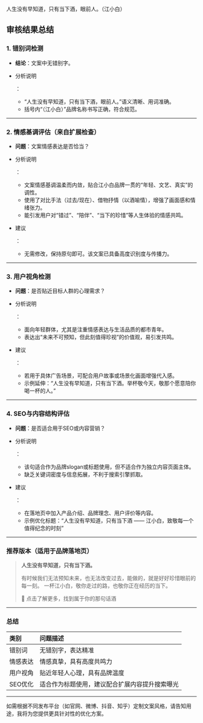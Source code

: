 人生没有早知道，只有当下酒，眼前人。（江小白）

## 审核结果总结

### 1. 错别词检测

- **结论**：文案中无错别字。

- 分析说明

  ：

  - “人生没有早知道，只有当下酒，眼前人。”语义清晰、用词准确。
  - 括号内“（江小白）”品牌名称书写正确，符合规范。

------

### 2. 情感基调评估（来自扩展检查）

- **问题**：文案情感表达是否恰当？

- 分析说明

  ：

  - 文案情感基调温柔而内敛，贴合江小白品牌一贯的“年轻、文艺、真实”的调性。
  - 使用了对比手法（过去/现在）、借物抒情（以酒喻情），增强了画面感和情绪张力。
  - 能引发用户对“错过”、“陪伴”、“当下的珍惜”等人生体验的情感共鸣。

- 建议

  ：

  - 无需修改，保持原句即可。该文案已具备高度识别度与传播力。

------

### 3. 用户视角检测

- **问题**：是否贴近目标人群的心理需求？

- 分析说明

  ：

  - 面向年轻群体，尤其是注重情感表达与生活品质的都市青年。
  - 表达出“未来不可预知，但此刻值得珍视”的价值观，易引发共鸣。

- 建议

  ：

  - 若用于具体广告场景，可配合用户故事或场景化画面增强代入感。
  - 示例延伸：“人生没有早知道，只有当下酒。举杯敬今天，敬那个愿意陪你喝一杯的人。”

------

### 4. SEO与内容结构评估

- **问题**：是否适合用于SEO或内容营销？

- 分析说明

  ：

  - 该句适合作为品牌slogan或标题使用，但不适合作为独立内容页面主体。
  - 缺乏关键词密度与信息拓展，不利于搜索引擎抓取。

- 建议

  ：

  - 在落地页中加入产品介绍、品牌理念、用户评价等内容。
  - 示例优化标题：“人生没有早知道，只有当下酒 —— 江小白，致敬每一个值得纪念的时刻”

------

### 推荐版本（适用于品牌落地页）

> **人生没有早知道，只有当下酒。**
>
> 有时候我们无法预知未来，也无法改变过去，能做的，就是好好珍惜眼前的每一刻。
> 一杯江小白，敬你走过的路，也敬你正在经历的当下。
>
> 🍻 点击了解更多，找到属于你的那句话酒

------

### 总结

| 类别     | 问题描述                                       |
| :------- | :--------------------------------------------- |
| 错别词   | 无错别字，表达精准                             |
| 情感表达 | 情感真挚，具有高度共鸣力                       |
| 用户视角 | 贴近年轻人心理，具有品牌温度                   |
| SEO优化  | 适合作为标题使用，建议配合扩展内容提升搜索曝光 |

------

如需根据不同发布平台（如官网、微博、抖音、知乎）定制文案风格，请告知用途，我将为您提供更具针对性的优化方案。